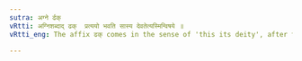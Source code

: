 ```yaml
---
sutra: अग्ने र्ढक्
vRtti: अग्निशब्दाद् ढक्  प्रत्ययो भवति सास्य देवतेत्यस्मिन्विषये ॥
vRtti_eng: The affix ढक् comes in the sense of 'this its deity', after the name _Agni_.

---
```

